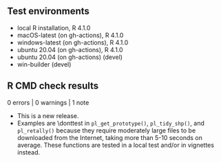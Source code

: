 ## Test environments
* local R installation, R 4.1.0
* macOS-latest (on gh-actions), R 4.1.0
* windows-latest (on gh-actions), R 4.1.0
* ubuntu 20.04 (on gh-actions), R 4.1.0
* ubuntu 20.04 (on gh-actions) (devel)
* win-builder (devel)

## R CMD check results

0 errors | 0 warnings | 1 note

* This is a new release.
* Examples are \donttest in `pl_get_prototype()`, `pl_tidy_shp()`, and
`pl_retally()` because they require moderately large files to be downloaded from
the Internet, taking more than 5-10 seconds on average. These functions are
tested in a local test and/or in vignettes instead.
